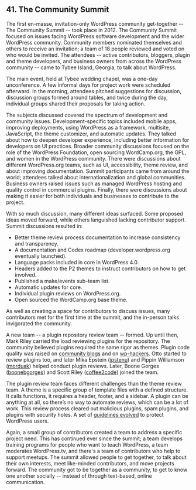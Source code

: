 
## 41. The Community Summit

The first en-masse, invitation-only WordPress community get-together -- The Community Summit -- took place in 2012. The Community Summit focused on issues facing WordPress software development and the wider WordPress community. Community members nominated themselves and others to receive an invitation; a team of 18 people reviewed and voted on who would be invited. The attendees -- active contributors, bloggers, plugin and theme developers, and business owners from across the WordPress community -- came to Tybee Island, Georgia, to talk about WordPress.

The main event, held at Tybee wedding chapel, was a one-day unconference. A few informal days for project work were scheduled afterward. In the morning, attendees pitched suggestions for discussion, discussion groups formed around tables, and twice during the day, individual groups shared their proposals for taking action. 

The subjects discussed covered the spectrum of development and community issues. Development-specific topics included mobile apps, improving deployments, using WordPress as a framework, multisite, JavaScript, the theme customizer, and automatic updates. They talked about how to deepen developer experience, including better information for developers on UI practices. Broader community discussions focused on the role of the WordPress Foundation, open sourcing WordCamp.org, the GPL, and women in the WordPress community. There were discussions about different WordPress.org teams, such as UI, accessibility, theme review, and about improving documentation. Summit participants came from around the world; attendees talked about internationalization and global communities. Business owners raised issues such as managed WordPress hosting and quality control in commercial plugins. Finally, there were discussions about making it easier for both individuals and businesses to contribute to the project.

With so much discussion, many different ideas surfaced. Some proposed ideas moved forward, while others languished lacking contributor support. Summit discussions resulted in:

<ul>
<li>Better theme review process documentation to increase consistency and transparency.</li>
<li>A documentation and Codex roadmap (developer.wordpress.org eventually launched).</li>
<li>Language packs included in core in WordPress 4.0.</li>
<li>Headers added to the P2 themes to instruct contributors on how to get involved.</li>
<li>Published a make/events sub-team list.</li>
<li>Automatic updates for core.</li> 
<li>Individual plugin reviews on WordPress.org.</li>
<li>Open sourced the WordCamp.org base theme.</li>
</ul>

As well as creating a space for contributors to discuss issues, many contributors met for the first time at the summit, and the in-person talks invigorated the community. 

A new team -- a plugin repository review team -- formed. Up until then, Mark Riley carried the load reviewing plugins for the repository. The community believed plugins required the same rigor as themes. Plugin code quality was raised on <a href="http://wptavern.com/is-a-plugin-validation-team-a-pipe-dream">community blogs</a> and on <a href="http://lists.wordpress.org/pipermail/wp-hackers/2010-August/034146.html">wp-hackers</a>.  Otto started to review plugins too, and later Mika Epstein (<a href="https://profiles.wordpress.org/ipstenu">ipstenu</a>) and Pippin Williamson (<a href="https://profiles.wordpress.org/mordauk">morduak</a>) helped conduct plugin reviews. Later, Boone Gorges (<a href="https://profiles.wordpress.org/boonebgorges/">boonebgorges</a>) and Scott Riley (<a href="http://profiles.wordpress.org/coffee2code">coffee2code</a>) joined the team. 

The plugin review team faces different challenges than the theme review team. A theme is a specific group of template files with a defined structure. It calls functions, it requires a header, footer, and a sidebar. A plugin can be anything at all, so there’s no way to automate reviews, which can be a lot of work. This review process cleared out malicious plugins, spam plugins, and plugins with security holes. A set of <a href="https://wordpress.org/plugins/about/guidelines/">guidelines evolved</a> to protect WordPress users. 

Again, a small group of contributors created a team to address a specific project need. This has continued ever since the summit; a team develops training programs for people who want to teach WordPress, a team moderates WordPress.tv, and there's a team of contributors who help to support meetups. The summit allowed people to get together, to talk about their own interests, meet like-minded contributors, and move projects forward. The community got to be together as a community, to get to know one another socially -- instead of through text-based, online communication. 
